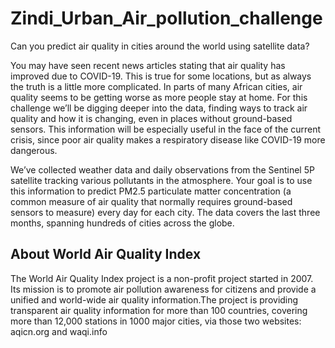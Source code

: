 # Zindi_Urban_Air_pollution_challenge
Can you predict air quality in cities around the world using satellite data?

You may have seen recent news articles stating that air quality has improved due to COVID-19. This is true for some locations, but as always the truth is a little more complicated. In parts of many African cities, air quality seems to be getting worse as more people stay at home. For this challenge we’ll be digging deeper into the data, finding ways to track air quality and how it is changing, even in places without ground-based sensors. This information will be especially useful in the face of the current crisis, since poor air quality makes a respiratory disease like COVID-19 more dangerous.

We’ve collected weather data and daily observations from the Sentinel 5P satellite tracking various pollutants in the atmosphere. Your goal is to use this information to predict PM2.5 particulate matter concentration (a common measure of air quality that normally requires ground-based sensors to measure) every day for each city. The data covers the last three months, spanning hundreds of cities across the globe.

## About World Air Quality Index

The World Air Quality Index project is a non-profit project started in 2007. Its mission is to promote air pollution awareness for citizens and provide a unified and world-wide air quality information.The project is providing transparent air quality information for more than 100 countries, covering more than 12,000 stations in 1000 major cities, via those two websites: aqicn.org and waqi.info
